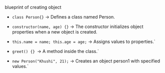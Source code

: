 <!-- classes -->
blueprint of creating object 
- `class Person{}` → Defines a class named Person.
- `constructor(name, age) {}` → The constructor initializes object properties when a new object is created.

- `this.name = name; this.age = age;` → Assigns values to properties.`

- `greet() {} `→ A method inside the class.`

- `new Person("Khushi", 21);` → Creates an object person1 with specified values.`